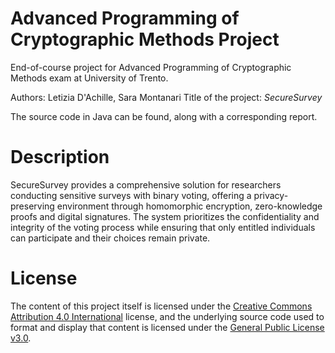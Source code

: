 # Advanced Programming of Cryptographic Methods Project
End-of-course project for Advanced Programming of Cryptographic Methods exam at University of Trento. <br>

Authors: Letizia D'Achille, Sara Montanari
Title of the project: <em>SecureSurvey</em>

The source code in Java can be found, along with a corresponding report. <br>

# Description
SecureSurvey provides a comprehensive solution for researchers conducting sensitive surveys with binary voting, offering a privacy-preserving environment through homomorphic encryption, zero-knowledge proofs and digital signatures. The system prioritizes the confidentiality and integrity of the voting process while ensuring that only entitled individuals can participate and their choices remain private.

# License
The content of this project itself is licensed under the [Creative Commons Attribution 4.0 International](https://creativecommons.org/licenses/by/4.0/) license, and the underlying source code used to format and display that content is licensed under the [General Public License v3.0](https://github.com/letizia-dachille/algebraic_cryptography_projects/blob/main/LICENSE).
